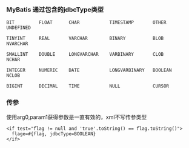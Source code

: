 ### MyBatis 通过包含的jdbcType类型

```
BIT         FLOAT      CHAR           TIMESTAMP       OTHER       UNDEFINED

TINYINT     REAL       VARCHAR        BINARY          BLOB        NVARCHAR

SMALLINT    DOUBLE     LONGVARCHAR    VARBINARY       CLOB        NCHAR

INTEGER     NUMERIC    DATE           LONGVARBINARY   BOOLEAN     NCLOB

BIGINT      DECIMAL    TIME           NULL            CURSOR
```

### 传参

使用arg0,param1获得参数是一直有效的，xml不写传参类型

```mysql
<if test="flag != null and 'true'.toString() == flag.toString()">
​  flage=#{flag, jdbcType=BOOLEAN}
</if>
```

